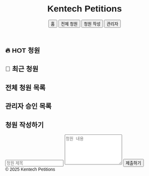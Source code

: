 <!DOCTYPE html>
<html lang="ko">
<head>
  <meta charset="UTF-8">
  <meta name="viewport" content="width=device-width, initial-scale=1.0">
  <title>Kentech Petitions</title>
  <script src="https://cdn.tailwindcss.com"></script>
  <script src="https://cdn.jsdelivr.net/npm/@supabase/supabase-js@1"></script>
  <style>body { font-family: 'Noto Sans KR', sans-serif; }</style>
</head>
<body class="bg-gray-100 text-gray-900">
  
<header class="bg-blue-700 text-white p-4 flex justify-between items-center">
  <h1 class="text-2xl font-bold">Kentech Petitions</h1>
  <nav class="space-x-4">
    <button onclick="showPage('main')">홈</button>
    <button onclick="showPage('list')">전체 청원</button>
    <button onclick="showPage('write')">청원 작성</button>
    <button onclick="showPage('admin')">관리자</button>
  </nav>
</header>
  
<section id="page-main" class="container mx-auto p-6">
  <h2 class="text-4xl font-bold mb-6">🔥 HOT 청원</h2>
  <div id="hot-petitions" class="grid grid-cols-1 md:grid-cols-2 lg:grid-cols-3 gap-6 mb-10"></div>

  <h2 class="text-3xl font-bold mb-4">📜 최근 청원</h2>
  <ul id="recent-petitions" class="divide-y divide-gray-300"></ul>
</section>

<section id="page-list" class="hidden container mx-auto p-6">
  <h2 class="text-3xl font-bold mb-6">전체 청원 목록</h2>
  <ul id="all-petitions" class="divide-y divide-gray-300"></ul>
</section>

<section id="page-admin" class="hidden container mx-auto p-6">
  <h2 class="text-3xl font-bold mb-6">관리자 승인 목록</h2>
  <ul id="unapproved-petitions" class="divide-y divide-gray-300"></ul>
</section>

<section id="page-write" class="hidden container mx-auto p-6">
  <h2 class="text-3xl font-bold mb-6">청원 작성하기</h2>
  <input id="petition-title" type="text" class="w-full border p-2 mb-4 rounded" placeholder="청원 제목">
  <textarea id="petition-content" class="w-full border p-2 mb-4 rounded" placeholder="청원 내용" rows="6"></textarea>
  <button onclick="submitPetition()" class="bg-blue-700 text-white px-6 py-2 rounded">제출하기</button>
</section>

<script>
let currentPetition = null;
let supabaseClient = null;

window.onload = async () => {
  const supabaseUrl = 'https://ybbpzwvigqgleywnwkij.supabase.co';
  const supabaseKey = 'eyJhbGciOiJIUzI1NiIsInR5cCI6IkpXVCJ9.eyJpc3MiOiJzdXBhYmFzZSIsInJlZiI6InliYnB6d3ZpZ3FnbGV5d253a2lqIiwicm9sZSI6ImFub24iLCJpYXQiOjE3NDU5Mjk1NzUsImV4cCI6MjA2MTUwNTU3NX0.3JF0NvkBLyJZkFtcpOvtYkA8CfUnp_CKuAoI13CyJxg';
  supabaseClient = window.supabase.createClient(supabaseUrl, supabaseKey);
  console.log("✅ Supabase initialized", supabaseClient);

  await loadRecentPetitions();
  await loadAllPetitions();
  await loadHotPetitions();
  await loadUnapprovedPetitions();
};

function showPage(page) {
  const pages = ['main', 'list', 'detail', 'write', 'admin'];
  pages.forEach(id => {
    const el = document.getElementById(`page-${id}`);
    if (el) el.classList.add('hidden');
  });
  const showEl = document.getElementById(`page-${page}`);
  if (showEl) showEl.classList.remove('hidden');
}

async function submitPetition() {
  const title = document.getElementById('petition-title').value;
  const content = document.getElementById('petition-content').value;
  if (!title || !content) return alert('모든 항목을 입력해주세요.');

  const { error } = await supabaseClient.from('petitions').insert([
    { title, description: content, support_count: 0, approved: false }
  ]);

  if (error) return alert('청원 등록 실패: ' + error.message);
  alert('청원이 등록되었습니다. 관리자의 승인을 기다립니다.');
  showPage('main');
  await loadRecentPetitions();
  await loadAllPetitions();
  await loadHotPetitions();
}

async function loadRecentPetitions() {
  const { data } = await supabaseClient.from('petitions')
    .select('*')
    .eq('approved', true)
    .order('created_at', { ascending: false })
    .limit(10);
  const list = document.getElementById('recent-petitions');
  list.innerHTML = '';
  data?.forEach(p => {
    const li = document.createElement('li');
    li.className = 'py-2 flex justify-between cursor-pointer hover:text-blue-600';
    li.innerHTML = `<span>${p.title}</span><span class="text-gray-500">${new Date(p.created_at).toLocaleDateString()}</span>`;
    li.onclick = () => openDetail(p);
    list.appendChild(li);
  });
}

async function loadAllPetitions() {
  const { data } = await supabaseClient.from('petitions')
    .select('*')
    .eq('approved', true)
    .order('created_at', { ascending: false });
  const list = document.getElementById('all-petitions');
  list.innerHTML = '';
  data?.forEach(p => {
    const li = document.createElement('li');
    li.className = 'py-4 flex justify-between cursor-pointer hover:text-blue-600';
    li.innerHTML = `<span>${p.title}</span><span>동의 ${p.support_count}명</span>`;
    li.onclick = () => openDetail(p);
    list.appendChild(li);
  });
}

async function loadHotPetitions() {
  const { data } = await supabaseClient.from('petitions')
    .select('*')
    .eq('approved', true)
    .order('support_count', { ascending: false })
    .limit(3);
  const container = document.getElementById('hot-petitions');
  container.innerHTML = '';
  data?.forEach(p => {
    const div = document.createElement('div');
    div.className = 'bg-white p-4 rounded shadow cursor-pointer hover:bg-blue-50';
    div.innerHTML = `<h3 class="text-xl font-bold mb-2">${p.title}</h3><p class="text-gray-600">동의 ${p.support_count}명</p>`;
    div.onclick = () => openDetail(p);
    container.appendChild(div);
  });
}

function openDetail(petition) {
  currentPetition = petition;
  document.getElementById('detail-title').textContent = petition.title;
  document.getElementById('detail-description').textContent = petition.description;
  document.getElementById('detail-support').textContent = `동의 ${petition.support_count}명`;
  showPage('detail');
}

async function submitSupport() {
  const name = document.getElementById('support-name').value;
  const file = document.getElementById('support-file').files[0];
  if (!name || !file) return alert('이름과 서명 파일을 모두 제출해주세요.');

  const filename = `${Date.now()}_${encodeURIComponent(file.name)}`;
  const { error: uploadError } = await supabaseClient.storage.from('signatures').upload(filename, file);
  if (uploadError) return alert('파일 업로드 실패: ' + uploadError.message);

  const fileUrl = `https://ybbpzwvigqgleywnwkij.supabase.co/storage/v1/object/public/signatures/${filename}`;
  const { error } = await supabaseClient.from('supports').insert([
    { petition_id: currentPetition.id, name, file_url: fileUrl }
  ]);
  if (error) return alert('서명 실패: ' + error.message);

  await supabaseClient
    .from('petitions')
    .update({ support_count: currentPetition.support_count + 1 })
    .eq('id', currentPetition.id);

  alert('서명 완료!');
  showPage('main');
  await loadRecentPetitions();
  await loadAllPetitions();
  await loadHotPetitions();
}

async function loadUnapprovedPetitions() {
  const { data } = await supabaseClient.from('petitions')
    .select('*')
    .eq('approved', false)
    .order('created_at', { ascending: false });
  const list = document.getElementById('unapproved-petitions');
  list.innerHTML = '';
  data?.forEach(p => {
    const li = document.createElement('li');
    li.className = 'py-4 flex justify-between items-center';
    li.innerHTML = `<span>${p.title}</span><button class="bg-green-600 text-white px-4 py-1 rounded" onclick="approvePetition(${p.id})">승인</button>`;
    list.appendChild(li);
  });
}

async function approvePetition(id) {
  const { error } = await supabaseClient.from('petitions').update({ approved: true }).eq('id', id);
  if (error) return alert('승인 실패: ' + error.message);
  alert('승인 완료!');
  await loadUnapprovedPetitions();
}
</script>

<footer class="bg-gray-800 text-white text-center p-4 mt-12">© 2025 Kentech Petitions</footer>
</body>
</html>
